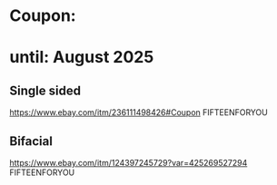 # Coupon:
# until: August 2025
## Single sided
https://www.ebay.com/itm/236111498426#Coupon
FIFTEENFORYOU

## Bifacial
https://www.ebay.com/itm/124397245729?var=425269527294
FIFTEENFORYOU
